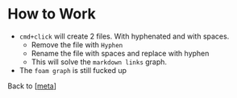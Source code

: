 # How to Work

- `cmd+click` will create 2 files. With hyphenated and with spaces.
  - Remove the file with `Hyphen`
  - Rename the file with spaces and replace with hyphen
  - This will solve the `markdown links` graph.
- The `foam graph` is still fucked up

Back to [[meta]]

[//begin]: # "Autogenerated link references for markdown compatibility"
[meta]: meta.md "meta"
[//end]: # "Autogenerated link references"
